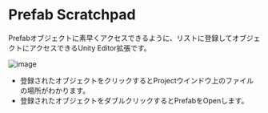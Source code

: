 # Prefab Scratchpad
Prefabオブジェクトに素早くアクセスできるように、リストに登録してオブジェクトにアクセスできるUnity Editor拡張です。

![image](https://user-images.githubusercontent.com/44513940/129446595-00dadf79-de3d-45f9-96c4-b336eb4f40ef.png)

* 登録されたオブジェクトをクリックするとProjectウインドウ上のファイルの場所がわかります。
* 登録されたオブジェクトをダブルクリックするとPrefabをOpenします。

